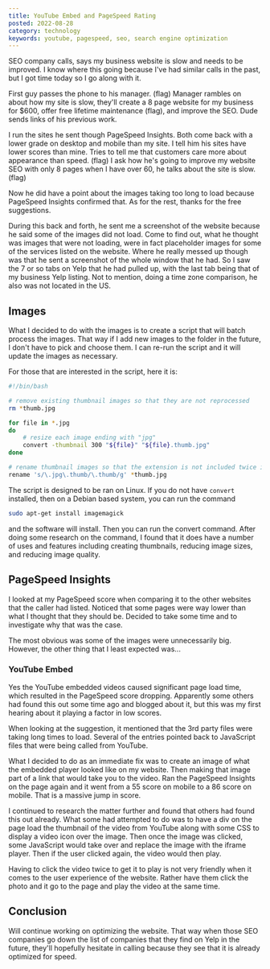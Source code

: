 ```yaml
---
title: YouTube Embed and PageSpeed Rating
posted: 2022-08-28
category: technology
keywords: youtube, pagespeed, seo, search engine optimization
---
```


SEO company calls, says my business website is slow and needs to be improved. I know where this going because
I've had similar calls in the past, but I got time today so I go along with it. 

First guy passes the phone to his manager. (flag) Manager rambles on about how my site is slow, they'll create
a 8 page website for my business for $600, offer free lifetime maintenance (flag), and improve the SEO. Dude
sends links of his previous work. 

I run the sites he sent though PageSpeed Insights. Both come back with a lower grade on desktop and mobile
than my site. I tell him his sites have lower scores than mine. Tries to tell me that customers care more
about appearance than speed.  (flag) I ask how he's going to improve my website SEO with only 8 pages when
I have over 60, he talks about the site is slow. (flag)

Now he did have a point about the images taking too long to load because PageSpeed Insights confirmed that.
As for the rest, thanks for the free suggestions.

During this back and forth, he sent me a screenshot of the website because he said some of the images 
did not load. Come to find out, what he thought was images that were not loading, were in fact placeholder 
images for some of the services listed on the website. Where he really messed up though was that he 
sent a screenshot of the whole window that he had. So I saw the 7 or so tabs on Yelp that he had pulled 
up, with the last tab being that of my business Yelp listing. Not to mention, doing a time zone comparison, 
he also was not located in the US. 

## Images

What I decided to do with the images is to create a script that will batch process the images. That way if I 
add new images to the folder in the future, I don't have to pick and choose them. I can re-run the script and 
it will update the images as necessary. 

For those that are interested in the script, here it is: 

```sh
#!/bin/bash

# remove existing thumbnail images so that they are not reprocessed
rm *thumb.jpg

for file in *.jpg
do
    # resize each image ending with "jpg"
    convert -thumbnail 300 "${file}" "${file}.thumb.jpg"  
done 

# rename thumbnail images so that the extension is not included twice in file name
rename 's/\.jpg\.thumb/\.thumb/g' *thumb.jpg 
```

The script is designed to be ran on Linux. If you do not have ```convert``` installed, then on a Debian based 
system, you can run the command 

```sh
sudo apt-get install imagemagick
```

and the software will install. Then you can run the convert command. After doing some research on the command, 
I found that it does have a number of uses and features including creating thumbnails, reducing image sizes, 
and reducing image quality. 

## PageSpeed Insights

I looked at my PageSpeed score when comparing it to the other websites that the caller had listed. Noticed that 
some pages were way lower than what I thought that they should be. Decided to take some time and to investigate 
why that was the case. 

The most obvious was some of the images were unnecessarily big. However, the other thing that I least expected
was... 

### YouTube Embed

Yes the YouTube embedded videos caused significant page load time, which resulted in the PageSpeed score dropping. 
Apparently some others had found this out some time ago and blogged about it, but this was my first hearing 
about it playing a factor in low scores.

When looking at the suggestion, it mentioned that the 3rd party files were taking long times to load. Several of 
the entries pointed back to JavaScript files that were being called from YouTube. 

What I decided to do as an immediate fix was to create an image of what the embedded player looked like on
my website. Then making that image part of a link that would take you to the video. Ran the PageSpeed Insights 
on the page again and it went from a 55 score on mobile to a 86 score on mobile. That is a massive jump in score. 

I continued to research 
the matter further and found that others had found this out already. What some had attempted to do was to have a
div on the page load the thumbnail of the video from YouTube along with some CSS to display a video icon over the 
image. Then once the image was clicked, some JavaScript would take over and replace the image with the iframe 
player. Then if the user clicked again, the video would then play. 

Having to click the video twice to get it to play is not very friendly when it comes to the user experience of 
the website. Rather have them click the photo and it go to the page and play the video at the same time.

## Conclusion

Will continue working on optimizing the website. That way when those SEO companies go down the list of companies
that they find on Yelp in the future,
they'll hopefully hesitate in calling because they see that it is already optimized 
for speed. 
